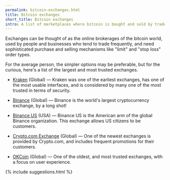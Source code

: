```yaml
---
permalink: bitcoin-exchanges.html
title: Bitcoin exchanges
short_title: Bitcoin exchanges
intro: A list of marketplaces where bitcoin is bought and sold by traders.
---
```


Exchanges can be thought of as the online brokerages of the bitcoin world, used by people and businesses who tend to trade frequently, and need sophisticated purchase and selling mechanisms like "limit" and "stop loss" order types. 

For the average person, the simpler options may be preferable, but for the curious, here's a list of the largest and most trusted exchanges.

- [Kraken](https://www.kraken.com) (Global) — Kraken was one of the earliest exchanges, has one of the most usable interfaces, and is considered by many one of the most trusted in terms of security.

- [Binance](https://www.binance.com/en/register?ref=23927265) (Global) — Binance is the world's largest cryptocurrency exchange, by a long shot!

- [Binance US](http://binance.us) (USA) — Binance US is the American arm of the global Binance organization. This exchange allows US citizens to be customers.

- [Crypto.com Exchange](https://crypto.com/exchange) (Global) — One of the newest exchanges is provided by Crypto.com, and includes frequent promotions for their customers.

- [OKCoin](https://www.okcoin.com/join?channelId=600006158) (Global) — One of the oldest, and most trusted exchanges, with a focus on user experience.



{% include suggestions.html %}


